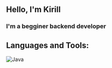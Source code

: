 ## Hello, I'm Kirill
### I'm a begginer backend developer

## Languages and Tools:
![Java](https://img.shields.io/badge/-Java-000000??style=for-the-badge&logo=java)

